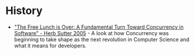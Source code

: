 # History

* ["The Free Lunch is Over: A Fundamental Turn Toward Concurrency in Software" - Herb Sutter 2005](http://www.gotw.ca/publications/concurrency-ddj.htm) - A look at how Concurrency was beginning to take shape as the next revolution in Computer Science and what it means for developers.

